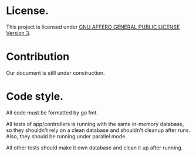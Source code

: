 

# License.

This project is licensed under [GNU AFFERO GENERAL PUBLIC LICENSE Version 3](./license.md).

# Contribution

Our document is still under construction.

# Code style.
All code must be formatted by go fmt.

All tests of app/controllers is running with the same in-memory database,
so they shouldn't rely on a clean database and shouldn't cleanup after runs.
Also, they should be running under parallel mode.

All other tests should make it own database and clean it up after running.
